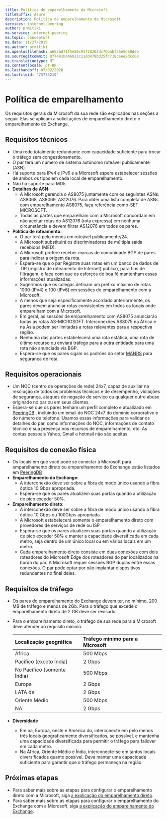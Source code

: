 ```yaml
---
title: Política de emparelhamento da Microsoft
titleSuffix: Azure
description: Política de emparelhamento da Microsoft
services: internet-peering
author: prmitiki
ms.service: internet-peering
ms.topic: conceptual
ms.date: 11/27/2019
ms.author: prmitiki
ms.openlocfilehash: a683ad71f5e80c91728262dc7bbabf36e9d68deb
ms.sourcegitcommit: 877491bd46921c11dd478bd25fc718ceee2dcc08
ms.translationtype: MT
ms.contentlocale: pt-BR
ms.lasthandoff: 07/02/2020
ms.locfileid: "75775219"
---
```

# <a name="peering-policy"></a>Política de emparelhamento
Os requisitos gerais da Microsoft da sua rede são explicados nas seções a seguir. Elas se aplicam a solicitações de emparelhamento direto e emparelhamento do Exchange.

## <a name="technical-requirements"></a>Requisitos técnicos

* Uma rede totalmente redundante com capacidade suficiente para trocar o tráfego sem congestionamento.
* O par terá um número de sistema autônomo roteável publicamente (ASN).
* Há suporte para IPv4 e IPv6 e a Microsoft espera estabelecer sessões de ambos os tipos em cada local de emparelhamento.
* Não há suporte para MD5.
* **Detalhes de ASN:**
    * A Microsoft gerencia o AS8075 juntamente com os seguintes ASNs: AS8068, AS8069, AS12076. Para obter uma lista completa de ASNs com emparelhamento AS8075, faça referência como-SET MICROSOFT.
    * Todas as partes que emparelham com a Microsoft concordam em não aceitar rotas do AS12076 (rota expressa) em nenhuma circunstância e devem filtrar AS12076 em todos os pares.
* **Política de roteamento:**
    * O par terá pelo menos um roteável publicamente/24.
    * A Microsoft substituirá os discriminadores de múltipla saída recebidos (MED).
    * A Microsoft prefere receber marcas de comunidade BGP de pares para indicar a origem da rota.
    * Espera-se que o par Registre suas rotas em um banco de dados de TIR (registro de roteamento de Internet) público, para fins de filtragem, e faça com que os esforços de boa fé mantenham essas informações atualizadas.
    * Sugerimos que os colegas definam um prefixo máximo de rotas 1000 (IPv4) e 100 (IPv6) em sessões de emparelhamento com a Microsoft.
    * A menos que seja especificamente acordado anteriormente, os pares devem anunciar rotas consistentes em todos os locais onde emparelham com a Microsoft.
    * Em geral, as sessões de emparelhamento com AS8075 anunciarão todas as rotas AS-MICROSOFT. Interconexões AS8075 na África e na Ásia podem ser limitadas a rotas relevantes para a respectiva região.
    * Nenhuma das partes estabelecerá uma rota estática, uma rota de último recurso ou enviará tráfego para a outra entidade para uma rota não anunciada via BGP.
    * Espera-se que os pares sigam os padrões do setor [MANRS](https://www.manrs.org/) para segurança de rota.

## <a name="operational-requirements"></a>Requisitos operacionais
* Um NOC (centro de operações de rede) 24x7, capaz de auxiliar na resolução de todos os problemas técnicos e de desempenho, violações de segurança, ataques de negação de serviço ou qualquer outro abuso originado no par ou em seus clientes.
* Espera-se que os pares tenham um perfil completo e atualizado em [PeeringDB](https://www.peeringdb.com) , incluindo um email do NOC 24x7 do domínio corporativo e do número de telefone. Usamos essas informações para validar os detalhes do par, como informações do NOC, informações de contato técnico e sua presença nos recursos de emparelhamento, etc. As contas pessoais Yahoo, Gmail e hotmail não são aceitas.

## <a name="physical-connection-requirements"></a>Requisitos de conexão física
* Os locais em que você pode se conectar à Microsoft para emparelhamento direto ou emparelhamento do Exchange estão listados em [PeeringDB](https://www.peeringdb.com/net/694)
* **Emparelhamento do Exchange:**
    * A interconexão deve ser sobre a fibra de modo único usando a fibra óptica 10 Gbps apropriada.
    * Espera-se que os pares atualizem suas portas quando a utilização de pico exceder 50%.
* **Emparelhamento direto:**
    * A interconexão deve ser sobre a fibra de modo único usando a fibra óptica 10 Gbps ou 100Gbps apropriada.
    * A Microsoft estabelecerá somente o emparelhamento direto com provedores de serviços de rede ou ISP.
    * Espera-se que os pares atualizem suas portas quando a utilização de pico exceder 50% e manter a capacidade diversificada em cada metro, seja dentro de um único local ou em vários locais em um metro.
    * Cada emparelhamento direto consiste em duas conexões com dois roteadores do Microsoft Edge dos roteadores do par localizados na borda do par. A Microsoft requer sessões BGP duplas entre essas conexões. O par pode optar por não implantar dispositivos redundantes no final deles.

## <a name="traffic-requirements"></a>Requisitos de tráfego
* Os pares do emparelhamento do Exchange devem ter, no mínimo, 200 MB de tráfego e menos de 2Gb.  Para o tráfego que excede o emparelhamento direto de 2 GB deve ser revisado.
* Para o emparelhamento direto, o tráfego de sua rede para a Microsoft deve atender ao requisito mínimo.

    | Localização geográfica                      | Tráfego mínimo para a Microsoft   |
    | :----------------------- |:-------------------------------|
    | África                   | 500 Mbps                       |
    | Pacífico (exceto Índia)      |   2 Gbps                       |
    | No Pacífico (somente Índia)        | 500 Mbps                       |
    | Europa                   |   2 Gbps                       |
    | LATA de                    |   2 Gbps                       |
    | Oriente Médio              | 500 Mbps                       |
    | NA                       |   2 Gbps                       |

* **Diversidade**
    * Em na, Europa, oeste e América do, interconecte em pelo menos três locais geograficamente diversificados, se possível, e mantenha uma capacidade diversificada para permitir o tráfego para failover em cada metro.
    * Na África, Oriente Médio e Índia, interconecte-se em tantos locais diversificados quanto possível. Deve manter uma capacidade suficiente para garantir que o tráfego permaneça na região.

## <a name="next-steps"></a>Próximas etapas

* Para saber mais sobre as etapas para configurar o emparelhamento direto com a Microsoft, siga [a explicação do emparelhamento direto](walkthrough-direct-all.md).
* Para saber mais sobre as etapas para configurar o emparelhamento do Exchange com a Microsoft, siga [a explicação do emparelhamento do Exchange](walkthrough-exchange-all.md).